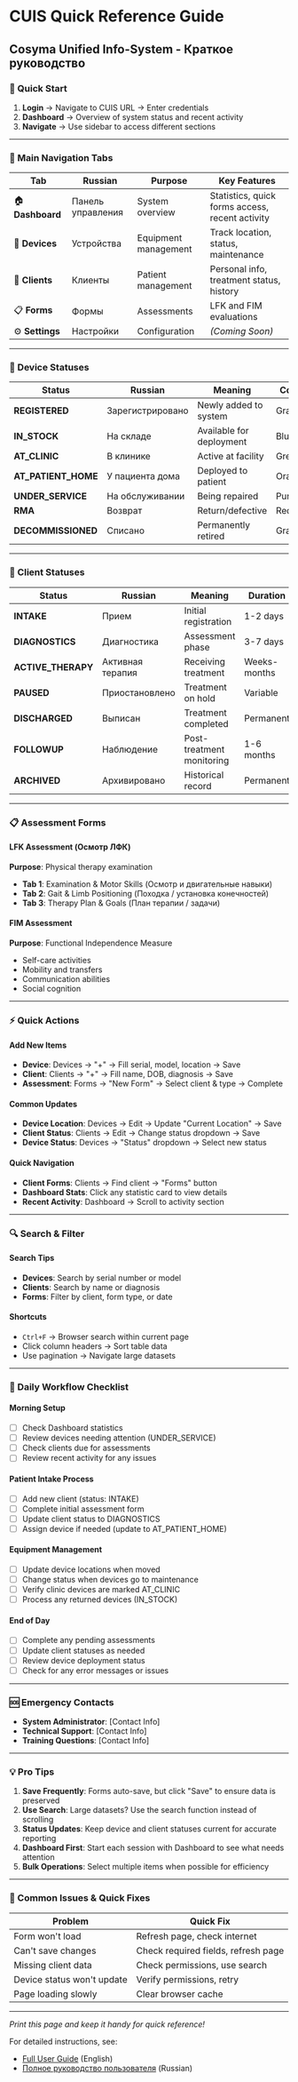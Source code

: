 # CUIS Quick Reference Guide
## Cosyma Unified Info-System - Краткое руководство

### 🚀 Quick Start
1. **Login** → Navigate to CUIS URL → Enter credentials
2. **Dashboard** → Overview of system status and recent activity
3. **Navigate** → Use sidebar to access different sections

---

### 📍 Main Navigation Tabs

| Tab | Russian | Purpose | Key Features |
|-----|---------|---------|--------------|
| 🏠 **Dashboard** | Панель управления | System overview | Statistics, quick forms access, recent activity |
| 🔧 **Devices** | Устройства | Equipment management | Track location, status, maintenance |
| 👥 **Clients** | Клиенты | Patient management | Personal info, treatment status, history |
| 📋 **Forms** | Формы | Assessments | LFK and FIM evaluations |
| ⚙️ **Settings** | Настройки | Configuration | *(Coming Soon)* |

---

### 🔧 Device Statuses

| Status | Russian | Meaning | Color |
|--------|---------|---------|-------|
| **REGISTERED** | Зарегистрировано | Newly added to system | Gray |
| **IN_STOCK** | На складе | Available for deployment | Blue |
| **AT_CLINIC** | В клинике | Active at facility | Green |
| **AT_PATIENT_HOME** | У пациента дома | Deployed to patient | Orange |
| **UNDER_SERVICE** | На обслуживании | Being repaired | Purple |
| **RMA** | Возврат | Return/defective | Red |
| **DECOMMISSIONED** | Списано | Permanently retired | Gray |

---

### 👥 Client Statuses

| Status | Russian | Meaning | Duration |
|--------|---------|---------|----------|
| **INTAKE** | Прием | Initial registration | 1-2 days |
| **DIAGNOSTICS** | Диагностика | Assessment phase | 3-7 days |
| **ACTIVE_THERAPY** | Активная терапия | Receiving treatment | Weeks-months |
| **PAUSED** | Приостановлено | Treatment on hold | Variable |
| **DISCHARGED** | Выписан | Treatment completed | Permanent |
| **FOLLOWUP** | Наблюдение | Post-treatment monitoring | 1-6 months |
| **ARCHIVED** | Архивировано | Historical record | Permanent |

---

### 📋 Assessment Forms

#### LFK Assessment (Осмотр ЛФК)
**Purpose**: Physical therapy examination
- **Tab 1**: Examination & Motor Skills (Осмотр и двигательные навыки)
- **Tab 2**: Gait & Limb Positioning (Походка / установка конечностей)  
- **Tab 3**: Therapy Plan & Goals (План терапии / задачи)

#### FIM Assessment
**Purpose**: Functional Independence Measure
- Self-care activities
- Mobility and transfers
- Communication abilities
- Social cognition

---

### ⚡ Quick Actions

#### Add New Items
- **Device**: Devices → "+" → Fill serial, model, location → Save
- **Client**: Clients → "+" → Fill name, DOB, diagnosis → Save
- **Assessment**: Forms → "New Form" → Select client & type → Complete

#### Common Updates
- **Device Location**: Devices → Edit → Update "Current Location" → Save
- **Client Status**: Clients → Edit → Change status dropdown → Save
- **Device Status**: Devices → "Status" dropdown → Select new status

#### Quick Navigation
- **Client Forms**: Clients → Find client → "Forms" button
- **Dashboard Stats**: Click any statistic card to view details
- **Recent Activity**: Dashboard → Scroll to activity section

---

### 🔍 Search & Filter

#### Search Tips
- **Devices**: Search by serial number or model
- **Clients**: Search by name or diagnosis
- **Forms**: Filter by client, form type, or date

#### Shortcuts
- `Ctrl+F` → Browser search within current page
- Click column headers → Sort table data
- Use pagination → Navigate large datasets

---

### 🎯 Daily Workflow Checklist

#### Morning Setup
- [ ] Check Dashboard statistics
- [ ] Review devices needing attention (UNDER_SERVICE)
- [ ] Check clients due for assessments
- [ ] Review recent activity for any issues

#### Patient Intake Process
- [ ] Add new client (status: INTAKE)
- [ ] Complete initial assessment form
- [ ] Update client status to DIAGNOSTICS
- [ ] Assign device if needed (update to AT_PATIENT_HOME)

#### Equipment Management
- [ ] Update device locations when moved
- [ ] Change status when devices go to maintenance
- [ ] Verify clinic devices are marked AT_CLINIC
- [ ] Process any returned devices (IN_STOCK)

#### End of Day
- [ ] Complete any pending assessments
- [ ] Update client statuses as needed
- [ ] Review device deployment status
- [ ] Check for any error messages or issues

---

### 🆘 Emergency Contacts

- **System Administrator**: [Contact Info]
- **Technical Support**: [Contact Info]
- **Training Questions**: [Contact Info]

---

### 💡 Pro Tips

1. **Save Frequently**: Forms auto-save, but click "Save" to ensure data is preserved
2. **Use Search**: Large datasets? Use the search function instead of scrolling
3. **Status Updates**: Keep device and client statuses current for accurate reporting
4. **Dashboard First**: Start each session with Dashboard to see what needs attention
5. **Bulk Operations**: Select multiple items when possible for efficiency

---

### 🐛 Common Issues & Quick Fixes

| Problem | Quick Fix |
|---------|-----------|
| Form won't load | Refresh page, check internet |
| Can't save changes | Check required fields, refresh page |
| Missing client data | Check permissions, use search |
| Device status won't update | Verify permissions, retry |
| Page loading slowly | Clear browser cache |

---

*Print this page and keep it handy for quick reference!*

For detailed instructions, see:
- [Full User Guide](./USER_GUIDE.md) (English)
- [Полное руководство пользователя](./РУКОВОДСТВО_ПОЛЬЗОВАТЕЛЯ.md) (Russian)
